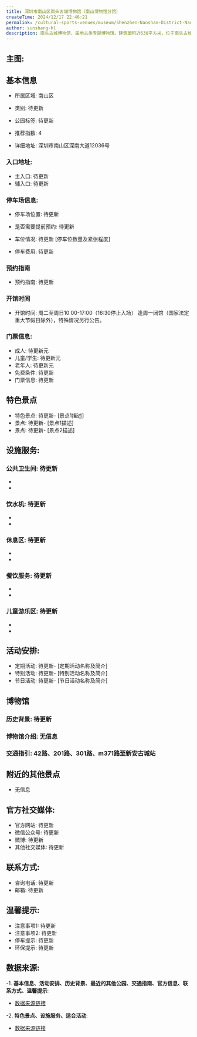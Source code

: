 ```yaml
---
title: 深圳市南山区南头古城博物馆（南山博物馆分馆）
createTime: 2024/12/17 22:46:21
permalink: /cultural-sports-venues/museum/Shenzhen-Nanshan-District-Nantou-Ancient-City-Museum-(Nanshan-Museum-Branch)/
author: sunshang-hl
description: 南头古城博物馆，属地志类专题博物馆。建筑面积近630平方米，位于南头古城外西南侧，紧邻深南大道。南头古城博物馆设有三个展厅展示深圳1700年的城市发展史，展出了300余件文物，叙述了从东晋咸和六年（公元331年）起源的深圳城市史，充分阐明南头古城是深、港、澳地区的历史源头。系国家三级博物馆和广东省爱国主义教育基地。
---
```


## 主图:
<ImageCard
image="https://www.sz.gov.cn/img/4/4098/4098861/11132704.png"
title= "深圳市南山区南头古城博物馆（南山博物馆分馆）"
description= ""
date="2024/12/17"
href="/"
author="sunshang-hl"
/>

## 基本信息

- 所属区域: 南山区

- 类别: 待更新

- 公园标签: 待更新

- 推荐指数: 4

- 详细地址: 深圳市南山区深南大道12036号

### 入口地址:
- 主入口: 待更新
- 辅入口: 待更新
### 停车场信息:
- 停车场位置: 待更新

- 是否需要提前预约: 待更新

- 车位情况: 待更新 [停车位数量及紧张程度]

- 停车费用: 待更新

### 预约指南
- 预约指南: 待更新

### 开馆时间
- 开馆时间: 周二至周日10:00-17:00（16:30停止入场） 逢周一闭馆（国家法定重大节假日除外），特殊情况另行公告。

### 门票信息:
- 成人: 待更新元
- 儿童/学生: 待更新元
- 老年人: 待更新元
- 免费条件: 待更新
- 门票信息: 待更新
## 特色景点
- 特色景点: 待更新- [景点1描述]
- 景点: 待更新- [景点1描述]
- 景点: 待更新- [景点2描述]
## 设施服务:
### 公共卫生间: 待更新
- 
- 
### 饮水机: 待更新
- 
- 
### 休息区: 待更新
- 
- 
### 餐饮服务: 待更新
- 
- 
### 儿童游乐区: 待更新
- 
- 
## 活动安排:
- 定期活动: 待更新- [定期活动名称及简介]
- 特别活动: 待更新- [特别活动名称及简介]
- 节日活动: 待更新- [节日活动名称及简介]
## 博物馆
### 历史背景: 待更新
### 博物馆介绍: 无信息
### 交通指引: 42路、201路、301路、m371路至新安古城站

## 附近的其他景点
- 无信息

## 官方社交媒体:
- 官方网站: 待更新
- 微信公众号: 待更新
- 微博: 待更新
- 其他社交媒体: 待更新

## 联系方式:
- 咨询电话: 待更新
- 邮箱: 待更新

## 温馨提示:
- 注意事项1: 待更新
- 注意事项2: 待更新
- 停车提示: 待更新
- 环保提示: 待更新

## 数据来源:
-1. **基本信息、活动安排、历史背景、最近的其他公园、交通指南、官方信息、联系方式、温馨提示**:
- [数据来源链接](https://www.sz.gov.cn/szzt2010/szwtt/wtcg/whcg/content/post_11132704.html)

-2. **特色景点、设施服务、适合活动**:
- [数据来源链接](https://www.sz.gov.cn/szzt2010/szwtt/wtcg/whcg/content/post_11132704.html)

